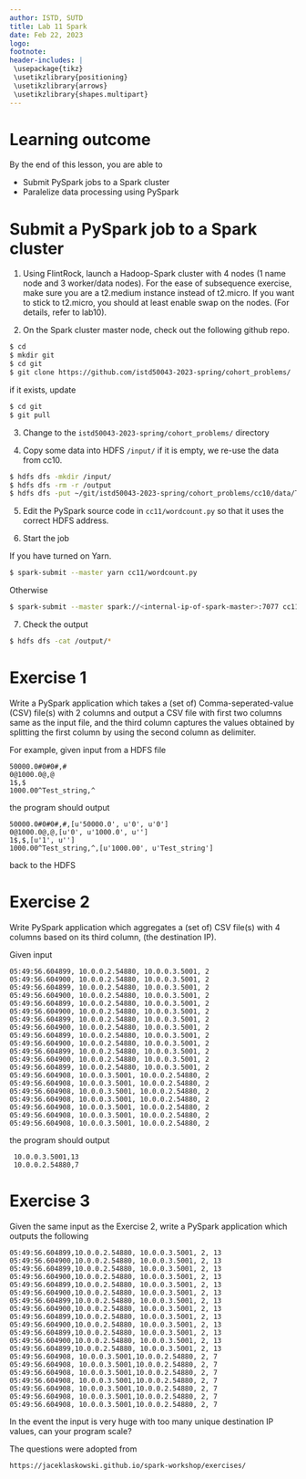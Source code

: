 ```yaml
---
author: ISTD, SUTD
title: Lab 11 Spark
date: Feb 22, 2023
logo: 
footnote:
header-includes: |
 \usepackage{tikz}
 \usetikzlibrary{positioning}
 \usetikzlibrary{arrows}
 \usetikzlibrary{shapes.multipart}
---
```




# Learning outcome


By the end of this lesson, you are able to

* Submit PySpark jobs to a Spark cluster
* Paralelize data processing using PySpark 

# Submit a PySpark job to a Spark cluster 

1. Using FlintRock, launch a Hadoop-Spark cluster with 4 nodes (1 name node and 3 worker/data nodes). For the ease of subsequence exercise, make sure you are a t2.medium instance instead of t2.micro. If you want to stick to t2.micro, you should at least enable swap on the nodes. (For details, refer to lab10). 

2. On the Spark cluster master node, check out the following github repo.

```bash
$ cd
$ mkdir git
$ cd git
$ git clone https://github.com/istd50043-2023-spring/cohort_problems/
```

if it exists, update

```bash
$ cd git
$ git pull
```

3. Change to the `istd50043-2023-spring/cohort_problems/` directory


3. Copy some data into HDFS `/input/` if it is empty, we re-use the data from cc10.

```bash
$ hdfs dfs -mkdir /input/
$ hdfs dfs -rm -r /output
$ hdfs dfs -put ~/git/istd50043-2023-spring/cohort_problems/cc10/data/TheCompleteSherlockHolmes.txt /input/
```


5. Edit the PySpark source code in `cc11/wordcount.py` so that it uses the correct HDFS address.


6. Start the job


If you have turned on Yarn.

```bash
$ spark-submit --master yarn cc11/wordcount.py 
```

Otherwise 

```bash
$ spark-submit --master spark://<internal-ip-of-spark-master>:7077 cc11/wordcount.py  
```


7. Check the output

```bash
$ hdfs dfs -cat /output/*
```


# Exercise 1

Write a PySpark application which takes a (set of) Comma-seperated-value (CSV) file(s) with 2 columns and output a CSV file with first two columns same as the input file, and the third column captures the values obtained by splitting the first column by using the second column as delimiter.

For example, given input from a HDFS file

```
50000.0#0#0#,#
0@1000.0@,@
1$,$
1000.00^Test_string,^
```


the program should output

```
50000.0#0#0#,#,[u'50000.0', u'0', u'0']
0@1000.0@,@,[u'0', u'1000.0', u'']
1$,$,[u'1', u'']
1000.00^Test_string,^,[u'1000.00', u'Test_string']
```

back to the HDFS

# Exercise 2 


Write PySpark application which aggregates a (set of) CSV file(s) with 4 columns based on its third column, (the destination IP). 

Given input

```
05:49:56.604899, 10.0.0.2.54880, 10.0.0.3.5001, 2
05:49:56.604900, 10.0.0.2.54880, 10.0.0.3.5001, 2
05:49:56.604899, 10.0.0.2.54880, 10.0.0.3.5001, 2
05:49:56.604900, 10.0.0.2.54880, 10.0.0.3.5001, 2
05:49:56.604899, 10.0.0.2.54880, 10.0.0.3.5001, 2
05:49:56.604900, 10.0.0.2.54880, 10.0.0.3.5001, 2
05:49:56.604899, 10.0.0.2.54880, 10.0.0.3.5001, 2
05:49:56.604900, 10.0.0.2.54880, 10.0.0.3.5001, 2
05:49:56.604899, 10.0.0.2.54880, 10.0.0.3.5001, 2
05:49:56.604900, 10.0.0.2.54880, 10.0.0.3.5001, 2
05:49:56.604899, 10.0.0.2.54880, 10.0.0.3.5001, 2
05:49:56.604900, 10.0.0.2.54880, 10.0.0.3.5001, 2
05:49:56.604899, 10.0.0.2.54880, 10.0.0.3.5001, 2
05:49:56.604908, 10.0.0.3.5001, 10.0.0.2.54880, 2
05:49:56.604908, 10.0.0.3.5001, 10.0.0.2.54880, 2
05:49:56.604908, 10.0.0.3.5001, 10.0.0.2.54880, 2
05:49:56.604908, 10.0.0.3.5001, 10.0.0.2.54880, 2
05:49:56.604908, 10.0.0.3.5001, 10.0.0.2.54880, 2
05:49:56.604908, 10.0.0.3.5001, 10.0.0.2.54880, 2
05:49:56.604908, 10.0.0.3.5001, 10.0.0.2.54880, 2
```
the program should output

```
 10.0.0.3.5001,13
 10.0.0.2.54880,7
```


# Exercise 3

Given the same input as the Exercise 2, write a PySpark application which outputs the following

```
05:49:56.604899,10.0.0.2.54880, 10.0.0.3.5001, 2, 13
05:49:56.604900,10.0.0.2.54880, 10.0.0.3.5001, 2, 13
05:49:56.604899,10.0.0.2.54880, 10.0.0.3.5001, 2, 13
05:49:56.604900,10.0.0.2.54880, 10.0.0.3.5001, 2, 13
05:49:56.604899,10.0.0.2.54880, 10.0.0.3.5001, 2, 13
05:49:56.604900,10.0.0.2.54880, 10.0.0.3.5001, 2, 13
05:49:56.604899,10.0.0.2.54880, 10.0.0.3.5001, 2, 13
05:49:56.604900,10.0.0.2.54880, 10.0.0.3.5001, 2, 13
05:49:56.604899,10.0.0.2.54880, 10.0.0.3.5001, 2, 13
05:49:56.604900,10.0.0.2.54880, 10.0.0.3.5001, 2, 13
05:49:56.604899,10.0.0.2.54880, 10.0.0.3.5001, 2, 13
05:49:56.604900,10.0.0.2.54880, 10.0.0.3.5001, 2, 13
05:49:56.604899,10.0.0.2.54880, 10.0.0.3.5001, 2, 13
05:49:56.604908, 10.0.0.3.5001,10.0.0.2.54880, 2, 7
05:49:56.604908, 10.0.0.3.5001,10.0.0.2.54880, 2, 7
05:49:56.604908, 10.0.0.3.5001,10.0.0.2.54880, 2, 7
05:49:56.604908, 10.0.0.3.5001,10.0.0.2.54880, 2, 7
05:49:56.604908, 10.0.0.3.5001,10.0.0.2.54880, 2, 7
05:49:56.604908, 10.0.0.3.5001,10.0.0.2.54880, 2, 7
05:49:56.604908, 10.0.0.3.5001,10.0.0.2.54880, 2, 7
```


In the event the input is very huge with too many unique destination IP values, can your program scale?


The questions were adopted from 

```url
https://jaceklaskowski.github.io/spark-workshop/exercises/
```
